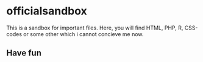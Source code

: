 # officialsandbox
This is a sandbox for important files. Here, you will find HTML, PHP, R, CSS-codes or some other which i cannot concieve me now.

## Have fun
